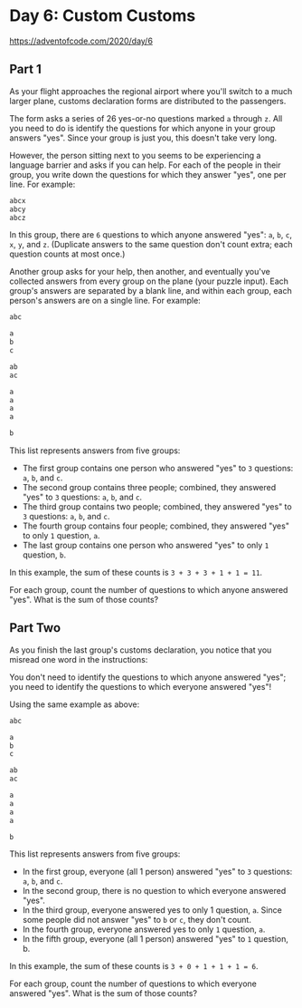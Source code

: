 # Day 6: Custom Customs

<https://adventofcode.com/2020/day/6>

## Part 1

As your flight approaches the regional airport where you'll switch to a much larger plane, customs declaration forms are distributed to the passengers.

The form asks a series of 26 yes-or-no questions marked `a` through `z`. All you need to do is identify the questions for which anyone in your group answers "yes". Since your group is just you, this doesn't take very long.

However, the person sitting next to you seems to be experiencing a language barrier and asks if you can help. For each of the people in their group, you write down the questions for which they answer "yes", one per line. For example:

```txt
abcx
abcy
abcz
```

In this group, there are `6` questions to which anyone answered "yes": `a`, `b`, `c`, `x`, `y`, and `z`. (Duplicate answers to the same question don't count extra; each question counts at most once.)

Another group asks for your help, then another, and eventually you've collected answers from every group on the plane (your puzzle input). Each group's answers are separated by a blank line, and within each group, each person's answers are on a single line. For example:

```txt
abc

a
b
c

ab
ac

a
a
a
a

b
```

This list represents answers from five groups:

* The first group contains one person who answered "yes" to `3` questions: `a`, `b`, and `c`.
* The second group contains three people; combined, they answered "yes" to `3` questions: `a`, `b`, and `c`.
* The third group contains two people; combined, they answered "yes" to `3` questions: `a`, `b`, and `c`.
* The fourth group contains four people; combined, they answered "yes" to only `1` question, `a`.
* The last group contains one person who answered "yes" to only `1` question, `b`.

In this example, the sum of these counts is `3 + 3 + 3 + 1 + 1 = 11`.

For each group, count the number of questions to which anyone answered "yes". What is the sum of those counts?

## Part Two

As you finish the last group's customs declaration, you notice that you misread one word in the instructions:

You don't need to identify the questions to which anyone answered "yes"; you need to identify the questions to which everyone answered "yes"!

Using the same example as above:

```txt
abc

a
b
c

ab
ac

a
a
a
a

b
```

This list represents answers from five groups:

* In the first group, everyone (all 1 person) answered "yes" to `3` questions: `a`, `b`, and `c`.
* In the second group, there is no question to which everyone answered "yes".
* In the third group, everyone answered yes to only 1 question, `a`. Since some people did not answer "yes" to `b` or `c`, they don't count.
* In the fourth group, everyone answered yes to only `1` question, `a`.
* In the fifth group, everyone (all 1 person) answered "yes" to `1` question, b.

In this example, the sum of these counts is `3 + 0 + 1 + 1 + 1 = 6`.

For each group, count the number of questions to which everyone answered "yes". What is the sum of those counts?
